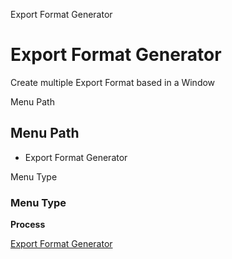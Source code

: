 
Export Format Generator
# Export Format Generator


Create multiple Export Format based in a Window

Menu Path
## Menu Path



- Export Format Generator

Menu Type
### Menu Type

**Process**


[Export Format Generator](../../functional-guide/process/process-exp_format-generator.md)